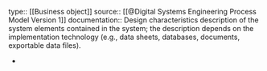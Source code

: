 type:: [[Business object]]
source:: [[@Digital Systems Engineering Process Model Version 1]]
documentation:: Design characteristics description of the system elements contained in the system; the description depends on the implementation technology (e.g., data sheets, databases, documents, exportable data files).

-